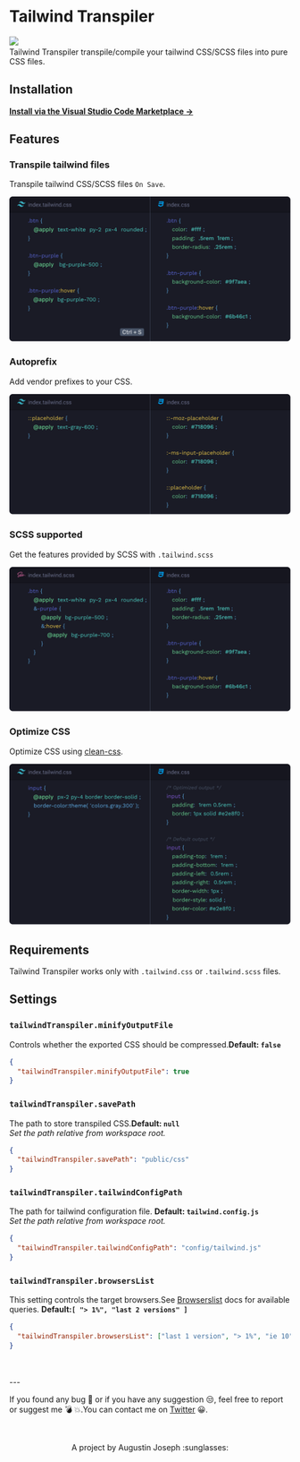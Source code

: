 # Tailwind Transpiler

<img src="https://raw.githubusercontent.com/sudoaugustin/tailwindcss-transpiler/master/.github/preview.png">

<br/>
Tailwind Transpiler transpile/compile your tailwind CSS/SCSS files into pure CSS files.

## Installation

**[Install via the Visual Studio Code Marketplace →](https://marketplace.visualstudio.com/items?itemName=bradlc.vscode-tailwindcss)**

## Features

### Transpile tailwind files

Transpile tailwind CSS/SCSS files `On Save`.

<img src="https://raw.githubusercontent.com/sudoaugustin/tailwindcss-transpiler/master/.github/transpile.png">

### Autoprefix

Add vendor prefixes to your CSS.

<img src="https://raw.githubusercontent.com/sudoaugustin/tailwindcss-transpiler/master/.github/autoprefix.png">

### SCSS supported

Get the features provided by SCSS with `.tailwind.scss`

<img src="https://raw.githubusercontent.com/sudoaugustin/tailwindcss-transpiler/master/.github/scss.png">

### Optimize CSS

Optimize CSS using [clean-css](https://github.com/jakubpawlowicz/clean-css).

<img src="https://raw.githubusercontent.com/sudoaugustin/tailwindcss-transpiler/master/.github/optimize.png">

## Requirements

Tailwind Transpiler works only with `.tailwind.css` or `.tailwind.scss` files.

## Settings

### `tailwindTranspiler.minifyOutputFile`

Controls whether the exported CSS should be compressed.**Default: `false`**

```json
{
  "tailwindTranspiler.minifyOutputFile": true
}
```

### `tailwindTranspiler.savePath`

The path to store transpiled CSS.**Default: `null`**
<br/>_Set the path relative from workspace root._

```json
{
  "tailwindTranspiler.savePath": "public/css"
}
```

### `tailwindTranspiler.tailwindConfigPath`

The path for tailwind configuration file. **Default: `tailwind.config.js`**
<br/>_Set the path relative from workspace root._

```json
{
  "tailwindTranspiler.tailwindConfigPath": "config/tailwind.js"
}
```

### `tailwindTranspiler.browsersList`

This setting controls the target browsers.See [Browserslist](https://github.com/browserslist/browserslist) docs for available queries. **Default:`[ "> 1%", "last 2 versions" ]`**

```json
{
  "tailwindTranspiler.browsersList": ["last 1 version", "> 1%", "ie 10"]
}
```

<br/>
<br/>
---

If you found any bug :grimacing: or if you have any suggestion :unamused:, feel free to report or suggest me :bomb: :boom:.You can contact me on [Twitter](https://twitter.com/sudoAugustin) :grinning:.

<br/>
<p style="text-align:center;">
A project by Augustin Joseph :sunglasses:
</p>
